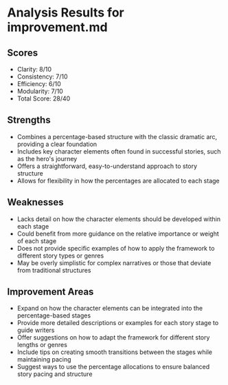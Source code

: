 # Analysis Results for improvement.md

## Scores
- Clarity: 8/10
- Consistency: 7/10
- Efficiency: 6/10
- Modularity: 7/10
- Total Score: 28/40

## Strengths
- Combines a percentage-based structure with the classic dramatic arc, providing a clear foundation
- Includes key character elements often found in successful stories, such as the hero's journey
- Offers a straightforward, easy-to-understand approach to story structure
- Allows for flexibility in how the percentages are allocated to each stage

## Weaknesses
- Lacks detail on how the character elements should be developed within each stage
- Could benefit from more guidance on the relative importance or weight of each stage
- Does not provide specific examples of how to apply the framework to different story types or genres
- May be overly simplistic for complex narratives or those that deviate from traditional structures

## Improvement Areas
- Expand on how the character elements can be integrated into the percentage-based stages
- Provide more detailed descriptions or examples for each story stage to guide writers
- Offer suggestions on how to adapt the framework for different story lengths or genres
- Include tips on creating smooth transitions between the stages while maintaining pacing
- Suggest ways to use the percentage allocations to ensure balanced story pacing and structure
